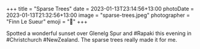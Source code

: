 +++
title = "Sparse Trees"
date = 2023-01-13T23:14:56+13:00
photoDate = 2023-01-13T21:32:56+13:00
image = "sparse-trees.jpeg"
photographer = "Finn Le Sueur"
emoji = "📸"
+++

Spotted a wonderful sunset over Glenelg Spur and #Rapaki this evening in #Christchurch #NewZealand. The sparse trees really made it for me.
